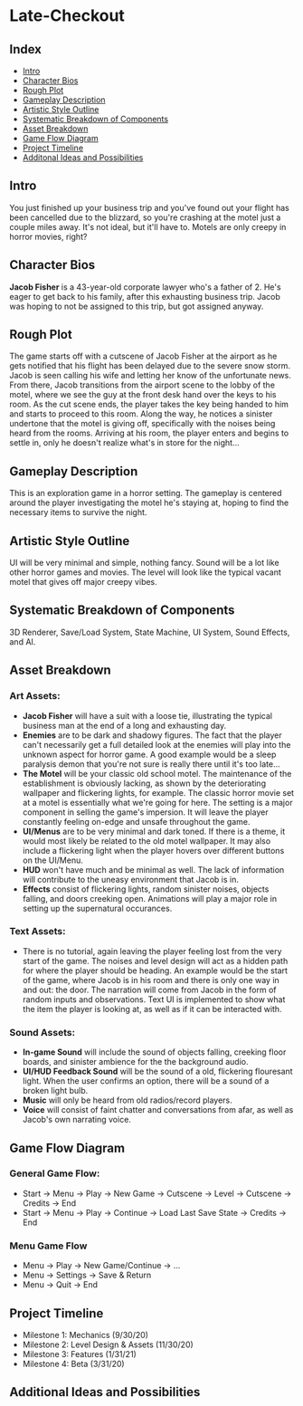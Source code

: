 # Late-Checkout

## Index
- [Intro](https://github.com/arthurosipyan/Late-Checkout/tree/master#intro)
- [Character Bios](https://github.com/arthurosipyan/Late-Checkout/tree/master#character-bios)
- [Rough Plot](https://github.com/arthurosipyan/Late-Checkout/tree/master#rough-plot)
- [Gameplay Description](https://github.com/arthurosipyan/Late-Checkout/tree/master#gameplay-description)
- [Artistic Style Outline](https://github.com/arthurosipyan/Late-Checkout/tree/master#artistic-style-outline)
- [Systematic Breakdown of Components](https://github.com/arthurosipyan/Late-Checkout/tree/master#systematic-breakdown-of-components)
- [Asset Breakdown](https://github.com/arthurosipyan/Late-Checkout/tree/master#asset-breakdown)
- [Game Flow Diagram](https://github.com/arthurosipyan/Late-Checkout/tree/master#game-flow-diagram)
- [Project Timeline](https://github.com/arthurosipyan/Late-Checkout/tree/master#project-timeline)
- [Additonal Ideas and Possibilities](https://github.com/arthurosipyan/Late-Checkout/tree/master#additional-ideas-and-possibilities)

## Intro
You just finished up your business trip and you've found out your flight has been cancelled due to the blizzard, so you're crashing at the motel just a couple miles away. It's not ideal, but it'll have to. Motels are only creepy in horror movies, right?

## Character Bios
**Jacob Fisher** is a 43-year-old corporate lawyer who's a father of 2. He's eager to get back to his family, after this exhausting business trip. Jacob was hoping to not be assigned to this trip, but got assigned anyway.

## Rough Plot
The game starts off with a cutscene of Jacob Fisher at the airport as he gets notified that his flight has been delayed due to the severe snow storm. Jacob is seen calling his wife and letting her know of the unfortunate news. From there, Jacob transitions from the airport scene to the lobby of the motel, where we see the guy at the front desk hand over the keys to his room. As the cut scene ends, the player takes the key being handed to him and starts to proceed to this room. Along the way, he notices a sinister undertone that the motel is giving off, specifically with the noises being heard from the rooms. Arriving at his room, the player enters and begins to settle in, only he doesn't realize what's in store for the night...

## Gameplay Description
This is an exploration game in a horror setting. The gameplay is centered around the player investigating the motel he's staying at, hoping to find the necessary items to survive the night.

## Artistic Style Outline
UI will be very minimal and simple, nothing fancy. Sound will be a lot like other horror games and movies. The level will look like the typical vacant motel that gives off major creepy vibes.

## Systematic Breakdown of Components
3D Renderer, Save/Load System, State Machine, UI System, Sound Effects, and AI.

## Asset Breakdown
### Art Assets:
- **Jacob Fisher** will have a suit with a loose tie, illustrating the typical business man at the end of a long and exhausting day.
- **Enemies** are to be dark and shadowy figures. The fact that the player can't necessarily get a full detailed look at the enemies will play into the unknown aspect for horror game. A good example would be a sleep paralysis demon that you're not sure is really there until it's too late...
- **The Motel** will be your classic old school motel. The maintenance of the establishment is obviously lacking, as shown by the deteriorating wallpaper and flickering lights, for example. The classic horror movie set at a motel is essentially what we're going for here. The setting is a major component in selling the game's impersion. It will leave the player constantly feeling on-edge and unsafe throughout the game. 
- **UI/Menus** are to be very minimal and dark toned. If there is a theme, it would most likely be related to the old motel wallpaper. It may also include a flickering light when the player hovers over different buttons on the UI/Menu.
- **HUD** won't have much and be minimal as well. The lack of information will contribute to the uneasy environment that Jacob is in.
- **Effects** consist of flickering lights, random sinister noises, objects falling, and doors creeking open. Animations will play a major role in setting up the supernatural occurances.

### Text Assets:
- There is no tutorial, again leaving the player feeling lost from the very start of the game. The noises and level design will act as a hidden path for where the player should be heading. An example would be the start of the game, where Jacob is in his room and there is only one way in and out: the door. The narration will come from Jacob in the form of random inputs and observations. Text UI is implemented to show what the item the player is looking at, as well as if it can be interacted with.

### Sound Assets:
- **In-game Sound** will include the sound of objects falling, creeking floor boards, and sinister ambience for the the background audio.
- **UI/HUD Feedback Sound** will be the sound of a old, flickering flouresant light. When the user confirms an option, there will be a sound of a broken light bulb.
- **Music** will only be heard from old radios/record players.
- **Voice** will consist of faint chatter and conversations from afar, as well as Jacob's own narrating voice.

## Game Flow Diagram
### General Game Flow:
- Start -> Menu -> Play -> New Game -> Cutscene -> Level -> Cutscene -> Credits -> End
- Start -> Menu -> Play -> Continue -> Load Last Save State -> Credits -> End

### Menu Game Flow
- Menu -> Play -> New Game/Continue -> ...
- Menu -> Settings -> Save & Return
- Menu -> Quit -> End

## Project Timeline
- Milestone 1: Mechanics (9/30/20)
- Milestone 2: Level Design & Assets (11/30/20)
- Milestone 3: Features (1/31/21)
- Milestone 4: Beta (3/31/20)

## Additional Ideas and Possibilities

